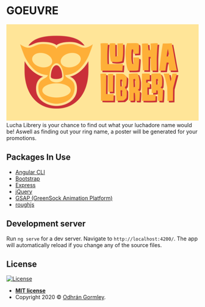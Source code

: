 # GOEUVRE

<a href="https://lucha-librery.godhran.com/"><img src="https://github.com/Godhran/lucha-librery/blob/master/src/assets/lucha-librery.png" title="Lucha Libréry" alt="Lucha Libréry"></a>
Lucha Librery is your chance to find out what your luchadore name would be! Aswell as finding out your ring name, a poster will be generated for your promotions.

## Packages In Use
- [Angular CLI](https://github.com/angular/angular-cli)
- [Bootstrap](https://www.npmjs.com/package/bootstrap)
- [Express](https://www.npmjs.com/package/express)
- [jQuery](https://www.npmjs.com/package/jquery)
- [GSAP (GreenSock Animation Platform)](https://www.npmjs.com/package/gsap)
- [roughjs](https://www.npmjs.com/package/roughjs)

## Development server

Run `ng serve` for a dev server. Navigate to `http://localhost:4200/`. The app will automatically reload if you change any of the source files.


## License

[![License](http://img.shields.io/:license-mit-blue.svg?style=flat-square)](http://badges.mit-license.org)

- **[MIT license](http://opensource.org/licenses/mit-license.php)**
- Copyright 2020 © <a href="http://godhran.com" target="_blank">Odhrán Gormley</a>.
